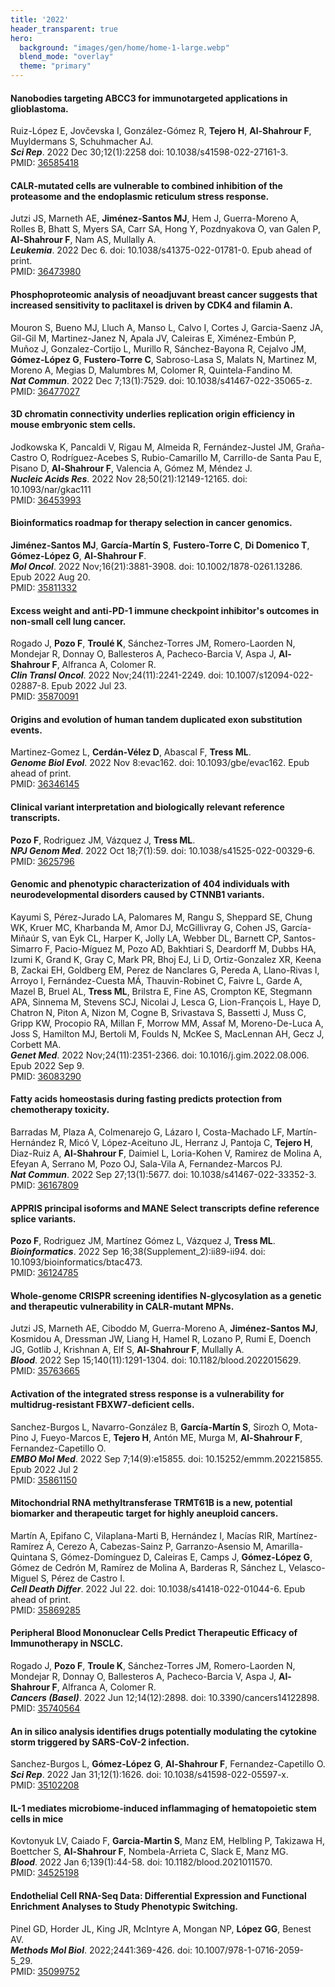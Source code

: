 ```yaml
---
title: '2022'
header_transparent: true
hero:
  background: "images/gen/home/home-1-large.webp"
  blend_mode: "overlay"
  theme: "primary"
---
```


#### Nanobodies targeting ABCC3 for immunotargeted applications in glioblastoma.
Ruiz-López E, Jovčevska I, González-Gómez R, **Tejero H**, **Al-Shahrour F**, Muyldermans S, Schuhmacher AJ.  
***Sci Rep***. 2022 Dec 30;12(1):2258 doi: 10.1038/s41598-022-27161-3.  
PMID: [36585418](https://pubmed.ncbi.nlm.nih.gov/36585418/)

#### CALR-mutated cells are vulnerable to combined inhibition of the proteasome and the endoplasmic reticulum stress response.
Jutzi JS, Marneth AE, **Jiménez-Santos MJ**, Hem J, Guerra-Moreno A, Rolles B, Bhatt S, Myers SA, Carr SA, Hong Y, Pozdnyakova O, van Galen P, **Al-Shahrour F**, Nam AS, Mullally A.  
***Leukemia***. 2022 Dec 6. doi: 10.1038/s41375-022-01781-0. Epub ahead of print.  
PMID: [36473980](https://pubmed.ncbi.nlm.nih.gov/36473980/)

#### Phosphoproteomic analysis of neoadjuvant breast cancer suggests that increased sensitivity to paclitaxel is driven by CDK4 and filamin A.
Mouron S, Bueno MJ, Lluch A, Manso L, Calvo I, Cortes J, Garcia-Saenz JA, Gil-Gil M, Martinez-Janez N, Apala JV, Caleiras E, Ximénez-Embún P, Muñoz J, Gonzalez-Cortijo L, Murillo R, Sánchez-Bayona R, Cejalvo JM, **Gómez-López G**, **Fustero-Torre C**, Sabroso-Lasa S, Malats N, Martinez M, Moreno A, Megias D, Malumbres M, Colomer R, Quintela-Fandino M.  
***Nat Commun***. 2022 Dec 7;13(1):7529. doi: 10.1038/s41467-022-35065-z.  
PMID: [36477027](https://pubmed.ncbi.nlm.nih.gov/36477027/)

####  3D chromatin connectivity underlies replication origin efficiency in mouse embryonic stem cells.
Jodkowska K, Pancaldi V, Rigau M, Almeida R, Fernández-Justel JM, Graña-Castro O, Rodríguez-Acebes S, Rubio-Camarillo M, Carrillo-de Santa Pau E, Pisano D, **Al-Shahrour F**, Valencia A, Gómez M, Méndez J.  
***Nucleic Acids Res***. 2022 Nov 28;50(21):12149-12165. doi: 10.1093/nar/gkac111  
PMID: [36453993](https://pubmed.ncbi.nlm.nih.gov/36453993/)

#### Bioinformatics roadmap for therapy selection in cancer genomics.
**Jiménez-Santos MJ**, **García-Martín S**, **Fustero-Torre C**, **Di Domenico T**, **Gómez-López G**, **Al-Shahrour F**.  
***Mol Oncol***. 2022 Nov;16(21):3881-3908. doi: 10.1002/1878-0261.13286. Epub 2022 Aug 20.  
PMID: [35811332](https://pubmed.ncbi.nlm.nih.gov/35811332/)

#### Excess weight and anti-PD-1 immune checkpoint inhibitor's outcomes in non-small cell lung cancer.
Rogado J, **Pozo F**, **Troulé K**, Sánchez-Torres JM, Romero-Laorden N, Mondejar R, Donnay O, Ballesteros A, Pacheco-Barcia V, Aspa J, **Al-Shahrour F**, Alfranca A, Colomer R.  
***Clin Transl Oncol***. 2022 Nov;24(11):2241-2249. doi: 10.1007/s12094-022-02887-8. Epub 2022 Jul 23.  
PMID: [35870091](https://pubmed.ncbi.nlm.nih.gov/35870091/)

#### Origins and evolution of human tandem duplicated exon substitution events.
Martinez-Gomez L, **Cerdán-Vélez D**, Abascal F, **Tress ML**.  
***Genome Biol Evol***. 2022 Nov 8:evac162. doi: 10.1093/gbe/evac162. Epub ahead of print.  
PMID: [36346145](https://pubmed.ncbi.nlm.nih.gov/36346145/)

#### Clinical variant interpretation and biologically relevant reference transcripts.
**Pozo F**, Rodriguez JM, Vázquez J, **Tress ML**.  
***NPJ Genom Med***. 2022 Oct 18;7(1):59. doi: 10.1038/s41525-022-00329-6.  
PMID: [3625796](https://pubmed.ncbi.nlm.nih.gov/3625796/)

#### Genomic and phenotypic characterization of 404 individuals with neurodevelopmental disorders caused by CTNNB1 variants.
Kayumi S, Pérez-Jurado LA, Palomares M, Rangu S, Sheppard SE, Chung WK, Kruer MC, Kharbanda M, Amor DJ, McGillivray G, Cohen JS, García-Miñaúr S, van Eyk CL, Harper K, Jolly LA, Webber DL, Barnett CP, Santos-Simarro F, Pacio-Míguez M, Pozo AD, Bakhtiari S, Deardorff M, Dubbs HA, Izumi K, Grand K, Gray C, Mark PR, Bhoj EJ, Li D, Ortiz-Gonzalez XR, Keena B, Zackai EH, Goldberg EM, Perez de Nanclares G, Pereda A, Llano-Rivas I, Arroyo I, Fernández-Cuesta MÁ, Thauvin-Robinet C, Faivre L, Garde A, Mazel B, Bruel AL, **Tress ML**, Brilstra E, Fine AS, Crompton KE, Stegmann APA, Sinnema M, Stevens SCJ, Nicolai J, Lesca G, Lion-François L, Haye D, Chatron N, Piton A, Nizon M, Cogne B, Srivastava S, Bassetti J, Muss C, Gripp KW, Procopio RA, Millan F, Morrow MM, Assaf M, Moreno-De-Luca A, Joss S, Hamilton MJ, Bertoli M, Foulds N, McKee S, MacLennan AH, Gecz J, Corbett MA.  
***Genet Med***. 2022 Nov;24(11):2351-2366. doi: 10.1016/j.gim.2022.08.006. Epub 2022 Sep 9.  
PMID: [36083290](https://pubmed.ncbi.nlm.nih.gov/36083290/)

#### Fatty acids homeostasis during fasting predicts protection from chemotherapy toxicity.
Barradas M, Plaza A, Colmenarejo G, Lázaro I, Costa-Machado LF, Martín-Hernández R, Micó V, López-Aceituno JL, Herranz J, Pantoja C, **Tejero H**, Diaz-Ruiz A, **Al-Shahrour F**, Daimiel L, Loria-Kohen V, Ramirez de Molina A, Efeyan A, Serrano M, Pozo OJ, Sala-Vila A, Fernandez-Marcos PJ.  
***Nat Commun***. 2022 Sep 27;13(1):5677. doi: 10.1038/s41467-022-33352-3.  
PMID: [36167809](https://pubmed.ncbi.nlm.nih.gov/36167809/)

#### APPRIS principal isoforms and MANE Select transcripts define reference splice variants. 
**Pozo F**, Rodriguez JM, Martínez Gómez L, Vázquez J, **Tress ML**.  
***Bioinformatics***. 2022 Sep 16;38(Supplement_2):ii89-ii94. doi: 10.1093/bioinformatics/btac473.  
PMID: [36124785](https://pubmed.ncbi.nlm.nih.gov/36124785/)

#### Whole-genome CRISPR screening identifies N-glycosylation as a genetic and therapeutic vulnerability in CALR-mutant MPNs.
Jutzi JS, Marneth AE, Ciboddo M, Guerra-Moreno A, **Jiménez-Santos MJ**, Kosmidou A, Dressman JW, Liang H, Hamel R, Lozano P, Rumi E, Doench JG, Gotlib J, Krishnan A, Elf S, **Al-Shahrour F**, Mullally A.  
***Blood***. 2022 Sep 15;140(11):1291-1304. doi: 10.1182/blood.2022015629.  
PMID: [35763665](https://pubmed.ncbi.nlm.nih.gov/35763665/)

#### Activation of the integrated stress response is a vulnerability for multidrug-resistant FBXW7-deficient cells.
Sanchez-Burgos L, Navarro-González B, **García-Martín S**, Sirozh O, Mota-Pino J, Fueyo-Marcos E, **Tejero H**, Antón ME, Murga M, **Al-Shahrour F**, Fernandez-Capetillo O.  
***EMBO Mol Med***. 2022 Sep 7;14(9):e15855. doi: 10.15252/emmm.202215855. Epub 2022 Jul 2  
PMID: [35861150](https://pubmed.ncbi.nlm.nih.gov/35861150/)

#### Mitochondrial RNA methyltransferase TRMT61B is a new, potential biomarker and therapeutic target for highly aneuploid cancers. 
Martín A, Epifano C, Vilaplana-Marti B, Hernández I, Macías RIR, Martínez-Ramírez Á, Cerezo A, Cabezas-Sainz P, Garranzo-Asensio M, Amarilla-Quintana S, Gómez-Domínguez D, Caleiras E, Camps J, **Gómez-López G**, Gómez de Cedrón M, Ramírez de Molina A, Barderas R, Sánchez L, Velasco-Miguel S, Pérez de Castro I.  
***Cell Death Differ***. 2022 Jul 22. doi: 10.1038/s41418-022-01044-6. Epub ahead of print.  
PMID: [35869285](https://pubmed.ncbi.nlm.nih.gov/35869285/)

#### Peripheral Blood Mononuclear Cells Predict Therapeutic Efficacy of Immunotherapy in NSCLC.
Rogado J, **Pozo F**, **Troule K**, Sánchez-Torres JM, Romero-Laorden N, Mondejar R, Donnay O, Ballesteros A, Pacheco-Barcia V, Aspa J, **Al-Shahrour F**, Alfranca A, Colomer R.  
***Cancers (Basel)***. 2022 Jun 12;14(12):2898. doi: 10.3390/cancers14122898.  
PMID: [35740564](https://pubmed.ncbi.nlm.nih.gov/35740564/)

#### An in silico analysis identifies drugs potentially modulating the cytokine storm triggered by SARS-CoV-2 infection.
Sanchez-Burgos L, **Gómez-López G**, **Al-Shahrour F**, Fernandez-Capetillo O.  
***Sci Rep***. 2022 Jan 31;12(1):1626. doi: 10.1038/s41598-022-05597-x.  
PMID: [35102208](https://pubmed.ncbi.nlm.nih.gov/35102208/)

#### IL-1 mediates microbiome-induced inflammaging of hematopoietic stem cells in mice
Kovtonyuk LV, Caiado F, **Garcia-Martin S**, Manz EM, Helbling P, Takizawa H, Boettcher S, **Al-Shahrour F**, Nombela-Arrieta C, Slack E, Manz MG.  
***Blood***. 2022 Jan 6;139(1):44-58. doi: 10.1182/blood.2021011570.  
PMID: [34525198](https://pubmed.ncbi.nlm.nih.gov/34525198/)

#### Endothelial Cell RNA-Seq Data: Differential Expression and Functional Enrichment Analyses to Study Phenotypic Switching. 
Pinel GD, Horder JL, King JR, McIntyre A, Mongan NP, **López GG**, Benest AV.  
***Methods Mol Biol***. 2022;2441:369-426. doi: 10.1007/978-1-0716-2059-5_29.  
PMID: [35099752](https://pubmed.ncbi.nlm.nih.gov/35099752/)
